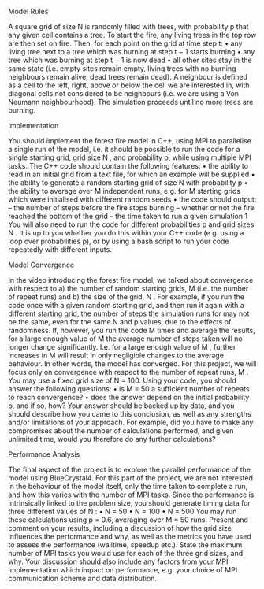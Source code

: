 Model Rules

A square grid of size N is randomly filled with trees, with probability p that any given cell contains
a tree. To start the fire, any living trees in the top row are then set on fire. Then, for each point on
the grid at time step t:
• any living tree next to a tree which was burning at step t − 1 starts burning
• any tree which was burning at step t − 1 is now dead
• all other sites stay in the same state (i.e. empty sites remain empty, living trees with no burning
neighbours remain alive, dead trees remain dead).
A neighbour is defined as a cell to the left, right, above or below the cell we are interested in, with
diagonal cells not considered to be neighbours (i.e. we are using a Von Neumann neighbourhood).
The simulation proceeds until no more trees are burning.

Implementation

You should implement the forest fire model in C++, using MPI to parallelise a single run of the
model, i.e. it should be possible to run the code for a single starting grid, grid size N , and probability
p, while using multiple MPI tasks.
The C++ code should contain the following features:
• the ability to read in an initial grid from a text file, for which an example will be supplied
• the ability to generate a random starting grid of size N with probability p
• the ability to average over M independent runs, e.g. for M starting grids which were initialised
with different random seeds
• the code should output:
– the number of steps before the fire stops burning
– whether or not the fire reached the bottom of the grid
– the time taken to run a given simulation
1
You will also need to run the code for different probabilities p and grid sizes N . It is up to you whether
you do this within your C++ code (e.g. using a loop over probabilities p), or by using a bash script
to run your code repeatedly with different inputs.

Model Convergence

In the video introducing the forest fire model, we talked about convergence with respect to a) the
number of random starting grids, M (i.e. the number of repeat runs) and b) the size of the grid, N .
For example, if you run the code once with a given random starting grid, and then run it again with a
different starting grid, the number of steps the simulation runs for may not be the same, even for the
same N and p values, due to the effects of randomness. If, however, you run the code M times and
average the results, for a large enough value of M the average number of steps taken will no longer
change significantly. I.e. for a large enough value of M , further increases in M will result in only
negligible changes to the average behaviour. In other words, the model has converged.
For this project, we will focus only on convergence with respect to the number of repeat runs, M . You
may use a fixed grid size of N = 100. Using your code, you should answer the following questions:
• is M = 50 a sufficient number of repeats to reach convergence?
• does the answer depend on the initial probability p, and if so, how?
Your answer should be backed up by data, and you should describe how you came to this conclusion,
as well as any strengths and/or limitations of your approach. For example, did you have to make
any compromises about the number of calculations performed, and given unlimited time, would you
therefore do any further calculations?

Performance Analysis

The final aspect of the project is to explore the parallel performance of the model using BlueCrystal4.
For this part of the project, we are not interested in the behaviour of the model itself, only the time
taken to complete a run, and how this varies with the number of MPI tasks.
Since the performance is intrinsically linked to the problem size, you should generate timing data for
three different values of N :
• N = 50
• N = 100
• N = 500
You may run these calculations using p = 0.6, averaging over M = 50 runs.
Present and comment on your results, including a discussion of how the grid size influences the
performance and why, as well as the metrics you have used to assess the performance (walltime,
speedup etc.). State the maximum number of MPI tasks you would use for each of the three grid
sizes, and why. Your discussion should also include any factors from your MPI implementation which
impact on performance, e.g. your choice of MPI communication scheme and data distribution.
